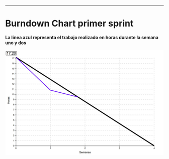 ---
# Burndown Chart primer sprint

**La linea azul representa el trabajo realizado en horas durante la semana uno y dos**

![](https://github.com/AGRgalvezruz/IS/blob/master/Practica3/Imagenes/chart.jpg)
